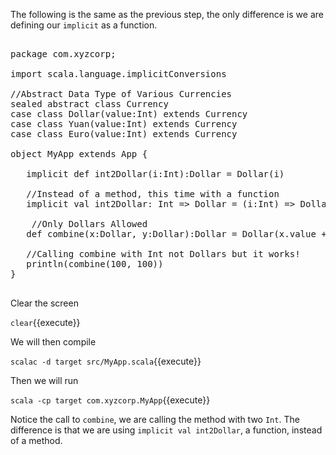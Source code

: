 The following is the same as the previous step, the only difference is we are defining our `implicit` as a function.

<pre class="file" data-filename="src/MyApp.scala" data-target="replace">

package com.xyzcorp;

import scala.language.implicitConversions

//Abstract Data Type of Various Currencies
sealed abstract class Currency
case class Dollar(value:Int) extends Currency
case class Yuan(value:Int) extends Currency
case class Euro(value:Int) extends Currency

object MyApp extends App {

   implicit def int2Dollar(i:Int):Dollar = Dollar(i)

   //Instead of a method, this time with a function
   implicit val int2Dollar: Int => Dollar = (i:Int) => Dollar(i)

    //Only Dollars Allowed
   def combine(x:Dollar, y:Dollar):Dollar = Dollar(x.value + y.value)

   //Calling combine with Int not Dollars but it works!
   println(combine(100, 100))
}

</pre>

Clear the screen

`clear`{{execute}}

We will then compile

`scalac -d target src/MyApp.scala`{{execute}}

Then we will run

`scala -cp target com.xyzcorp.MyApp`{{execute}}

Notice the call to `combine`, we are calling the method with two `Int`. The difference is that we are using `implicit val int2Dollar`, a function, instead of a method.

